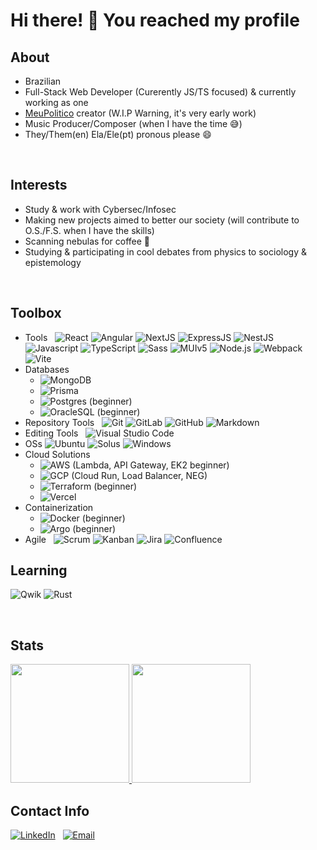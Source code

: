 # Hi there! 👋 You reached my profile

## About

* Brazilian
* Full-Stack Web Developer (Curerently JS/TS focused) & currently working as one
* [MeuPolitico](https://github.com/meu-politico-next-mui) creator (W.I.P Warning, it's very early work)
* Music Producer/Composer (when I have the time :sweat_smile:)
* They/Them(en) Ela/Ele(pt) pronous please 😄

<br>

## Interests

* Study & work with Cybersec/Infosec
* Making new projects aimed to better our society (will contribute to O.S./F.S. when I have the skills)
* Scanning nebulas for coffee :vulcan_salute:
* Studying & participating in cool debates from physics to sociology & epistemology

<br>

## Toolbox

- Tools &nbsp;
  ![React](https://img.shields.io/badge/-React-333333?style=flat&logo=React)
  ![Angular](https://img.shields.io/badge/-Angular-333333?style=flat&logo=Angular)
  ![NextJS](https://img.shields.io/badge/-NextJS-333333?style=flat&logo=nextjs)
  ![ExpressJS](https://img.shields.io/badge/-Express-333333?style=flat&logo=Express)
  ![NestJS](https://img.shields.io/badge/-NestJS-333333?style=flat&logo=NestJS)
  ![Javascript](https://img.shields.io/badge/-Javascript-333333?style=plastic&logo=javascript)
  ![TypeScript](https://img.shields.io/badge/-TypeScript-333333?style=plastic&logo=typescript)
  ![Sass](https://img.shields.io/badge/-Sass-333333?style=flat&logo=Sass)
  ![MUIv5](https://img.shields.io/badge/-MUIv5-333333?style=flat&logo=MUI)
  ![Node.js](https://img.shields.io/badge/-Node.js-333333?style=flat&logo=node.js&logoColor=563D7C)
  ![Webpack](https://img.shields.io/badge/-Webpack-333333?style=flat&logo=Webpack)
  ![Vite](https://img.shields.io/badge/-Vite-333333?style=flat&logo=Vite)
- Databases &nbsp;
  - ![MongoDB](https://img.shields.io/badge/-MongoDB-333333?style=flat&logo=mongodb)
  - ![Prisma](https://img.shields.io/badge/-Prisma-333333?style=flat&logo=prisma)
  - ![Postgres](https://img.shields.io/badge/-postgresql-333333?style=flat&logo=postgresql) (beginner)
  - ![OracleSQL](https://img.shields.io/badge/-OracleSQL-333333?style=flat&logo=oracle) (beginner)
- Repository Tools &nbsp;
  ![Git](https://img.shields.io/badge/-Git-333333?style=flat&logo=git)
  ![GitLab](https://img.shields.io/badge/-gitlab-333333?style=flat&logo=gitlab)
  ![GitHub](https://img.shields.io/badge/-GitHub-333333?style=flat&logo=github)
  ![Markdown](https://img.shields.io/badge/-Markdown-333333?style=flat&logo=markdown)
- Editing Tools &nbsp;
  ![Visual Studio Code](https://img.shields.io/badge/-Visual%20Studio%20Code-333333?style=flat&logo=visual-studio-code&logoColor=007ACC)
- OSs
  ![Ubuntu](https://img.shields.io/badge/-Ubuntu-333333?style=flat&logo=Ubuntu)
  ![Solus](https://img.shields.io/badge/-Solus-333333?style=flat&logo=Solus)
  ![Windows](https://img.shields.io/badge/-Windows-333333?style=flat&logo=Windows)
- Cloud Solutions &nbsp;
  - ![AWS](https://img.shields.io/badge/-AWS-333333?style=flat&logo=Amazon) (Lambda, API Gateway, EK2 beginner)
  - ![GCP](https://img.shields.io/badge/-GCP-333333?style=flat&logo=Google) (Cloud Run, Load Balancer, NEG)
  - ![Terraform](https://img.shields.io/badge/-Terraform-333333?style=flat&logo=terraform) (beginner)
  - ![Vercel](https://img.shields.io/badge/-Vercel-333333?style=flat&logo=Vercel)
- Containerization &nbsp;
  - ![Docker](https://img.shields.io/badge/-Docker-333333?style=flat&logo=Docker) (beginner)
  - ![Argo](https://img.shields.io/badge/-Argo-333333?style=flat&logo=Argo) (beginner)
- Agile &nbsp;
  ![Scrum](https://img.shields.io/badge/-Scrum-333333?style=flat&logo=Scrum)
  ![Kanban](https://img.shields.io/badge/-Kanban-333333?style=flat&logo=Kanban)
  ![Jira](https://img.shields.io/badge/-Jira-333333?style=flat&logo=Jira)
  ![Confluence](https://img.shields.io/badge/-Confluence-333333?style=flat&logo=Confluence)
  
## Learning

![Qwik](https://img.shields.io/badge/-Qwik-333333?style=flat&logo=qwik)
![Rust](https://img.shields.io/badge/-Rust-333333?style=flat&logo=rust)

<br>
  
## Stats
  
<p>
  <a href="https://github.com/unimatrix2">
    <img height="190em" src="https://github-readme-stats-eight-theta.vercel.app/api?username=unimatrix2&theme=dracula&show_icons=true&include_all_commits=true&count_private=true">
    <img height="190em" src="https://github-readme-stats-eight-theta.vercel.app/api/top-langs/?username=unimatrix2&theme=dracula&hide=PHP&show_icons=true&include_all_commits=true&count_private=true">
  </a>
</p>

## Contact Info

 [![LinkedIn](https://img.shields.io/badge/-Linkedin-333333?style=for-the-badge&logo=linkedin)](https://www.linkedin.com/in/dannynis/)&nbsp;&nbsp;
 [![Email](https://img.shields.io/badge/-Email-333333?style=for-the-badge&logo=gmail)](mailto:dnny.nis@gmail.com?subject=[GitHub]%20Profile%20Contact)&nbsp;&nbsp;

